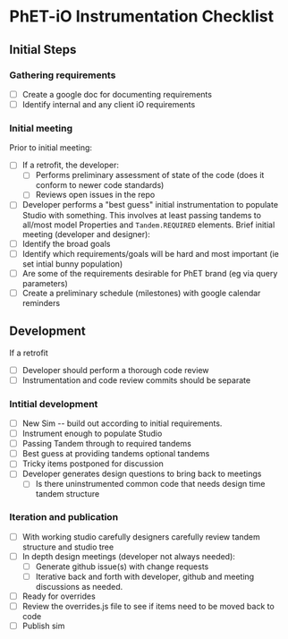 # PhET-iO Instrumentation Checklist

## Initial Steps

### Gathering requirements
- [ ]  Create a google doc for documenting requirements
- [ ]  Identify internal and any client iO requirements

### Initial meeting
Prior to initial meeting:
  - [ ] If a retrofit, the developer:
    - [ ] Performs preliminary assessment of state of the code (does it conform to newer code standards)
    - [ ] Reviews open issues in the repo
  - [ ] Developer performs a "best guess" initial instrumentation to populate Studio with something. This involves at least passing tandems to all/most model Properties and  `Tandem.REQUIRED` elements.
Brief initial meeting (developer and designer):
- [ ] Identify the broad goals
- [ ] Identify which requirements/goals will be hard and most important (ie set intial bunny population)
- [ ] Are some of the requirements desirable for PhET brand (eg via query parameters)
- [ ] Create a preliminary schedule (milestones) with google calendar reminders
    
 ## Development
 If a retrofit
- [ ] Developer should perform a thorough code review
- [ ] Instrumentation and code review commits should be separate
 
 ### Intitial development
- [ ] New Sim --  build out according to initial requirements.
- [ ] Instrument enough to populate Studio
- [ ] Passing Tandem through to required tandems
- [ ] Best guess at providing tandems optional tandems
- [ ] Tricky items postponed for discussion
- [ ] Developer generates design questions to bring back to meetings
  - [ ] Is there uninstrumented common code that needs design time
            tandem structure

 ### Iteration and publication
- [ ] With working studio carefully designers carefully review tandem structure and studio tree 
- [ ] In depth design meetings (developer not always needed): 
  - [ ] Generate github issue(s) with change requests
  - [ ] Iterative back and forth with developer, github and meeting discussions as needed.
- [ ] Ready for overrides
- [ ] Review the overrides.js file to see if items need to be moved back to code
- [ ] Publish sim
